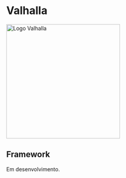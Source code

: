 # Valhalla

<img src="https://i.imgur.com/icM4KOC.png" alt="Logo Valhalla" width="300"/>

## Framework

Em desenvolvimento.
